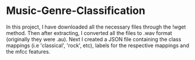 # Music-Genre-Classification

In this project, I have downloaded all the necessary files through the !wget method. Then after extracting, I converted all the files to .wav format (originally they were .au). 
Next I created a JSON file containing the class mappings (i.e 'classical', 'rock', etc), labels for the respective mappings and the mfcc features. 
